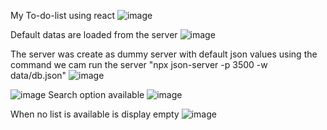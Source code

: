 My To-do-list using react 
![image](https://github.com/guselvaraanni/React-To-do-list/assets/158258133/3db1ff16-4be0-4600-9f26-e6f776797cd7)

Default datas are loaded from the server 
![image](https://github.com/guselvaraanni/React-To-do-list/assets/158258133/6496f2e0-afe9-487d-a318-e1dab92ab63e)

The server was create as dummy server with default json values using the command we cam run the server "npx json-server -p 3500 -w data/db.json"
![image](https://github.com/guselvaraanni/React-To-do-list/assets/158258133/a4adc877-bf48-49a6-a6c5-a5f5374eb1a7)


![image](https://github.com/guselvaraanni/React-To-do-list/assets/158258133/bcb76f17-e4b8-49cc-9afa-6a5c71263f0c)
Search option available
![image](https://github.com/guselvaraanni/React-To-do-list/assets/158258133/6c35b5f1-579d-4108-b36e-1e6adbf77528)

When no list is available is display empty
![image](https://github.com/guselvaraanni/React-To-do-list/assets/158258133/d0ca0573-9255-427a-8514-7be4b4375671)

